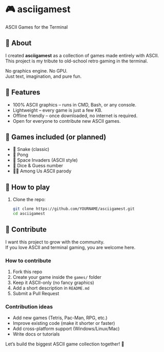 # 🎮 asciigamest
ASCII Games for the Terminal

## 🌟 About
I created **asciigamest** as a collection of games made entirely with ASCII.  
This project is my tribute to old-school retro gaming in the terminal.  

No graphics engine. No GPU.  
Just text, imagination, and pure fun.  

## 🚀 Features
- 100% ASCII graphics – runs in CMD, Bash, or any console.  
- Lightweight – every game is just a few KB.  
- Offline friendly – once downloaded, no internet is required.  
- Open for everyone to contribute new ASCII games.  

## 🎲 Games included (or planned)
- 🐍 Snake (classic)  
- 🧱 Pong  
- 🚀 Space Invaders (ASCII style)  
- 🎲 Dice & Guess number  
- 🧑‍🚀 Among Us ASCII parody  

## 🔧 How to play
1. Clone the repo:
   ```bash
   git clone https://github.com/YOURNAME/asciigamest.git
   cd asciigamest

## 🤝 Contribute
I want this project to grow with the community.  
If you love ASCII and terminal gaming, you are welcome here.  

### How to contribute
1. Fork this repo  
2. Create your game inside the `games/` folder  
3. Keep it ASCII-only (no fancy graphics)  
4. Add a short description in `README.md`  
5. Submit a Pull Request  

### Contribution ideas
- Add new games (Tetris, Pac-Man, RPG, etc.)  
- Improve existing code (make it shorter or faster)  
- Add cross-platform support (Windows/Linux/Mac)  
- Write docs or tutorials  

Let’s build the biggest ASCII game collection together! 🚀
